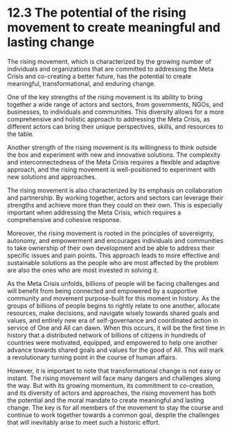# 12.3 The potential of the rising movement to create meaningful and lasting change

The rising movement, which is characterized by the growing number of individuals and organizations that are committed to addressing the Meta Crisis and co-creating a better future, has the potential to create meaningful, transformational, and enduring change.

One of the key strengths of the rising movement is its ability to bring together a wide range of actors and sectors, from governments, NGOs, and businesses, to individuals and communities. This diversity allows for a more comprehensive and holistic approach to addressing the Meta Crisis, as different actors can bring their unique perspectives, skills, and resources to the table.

Another strength of the rising movement is its willingness to think outside the box and experiment with new and innovative solutions. The complexity and interconnectedness of the Meta Crisis requires a flexible and adaptive approach, and the rising movement is well-positioned to experiment with new solutions and approaches.

The rising movement is also characterized by its emphasis on collaboration and partnership. By working together, actors and sectors can leverage their strengths and achieve more than they could on their own. This is especially important when addressing the Meta Crisis, which requires a comprehensive and cohesive response.

Moreover, the rising movement is rooted in the principles of sovereignty, autonomy, and empowerment and encourages individuals and communities to take ownership of their own development and be able to address their specific issues and pain points. This approach leads to more effective and sustainable solutions as the people who are most affected by the problem are also the ones who are most invested in solving it.

As the Meta Crisis unfolds, billions of people will be facing challenges and will benefit from being connected and empowered by a supportive community and movement purpose-built for this moment in history. As the groups of billions of people begins to rightly relate to one another, allocate resources, make decisions, and navigate wisely towards shared goals and values, and entirely new era of self-governance and coordinated action in service of One and All can dawn. When this occurs, it will be the first time in history that a distributed network of billions of citizens in hundreds of countries were motivated, equipped, and empowered to help one another advance towards shared goals and values for the good of All. This will mark a revolutionary turning point in the course of human affairs. 

However, it is important to note that transformational change is not easy or instant. The rising movement will face many dangers and challenges along the way. But with its growing momentum, its commitment to co-creation, and its diversity of actors and approaches, the rising movement has both the potential and the moral mandate to create meaningful and lasting change. The key is for all members of the movement to stay the course and continue to work together towards a common goal, despite the challenges that will inevitably arise to meet such a historic effort.